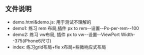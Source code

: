 ## 文件说明
* demo.html&demo.js: 用于测试不理解的
* demo1: 练习 rem 布局,插件 px to rem--设置--Px-per-rem--100
* demo2: 练习 vw布局, 插件 px to vw--设置--ViewPort Width--375(iPhone6尺寸)
* index: 练习grid布局+fle x布局+些微响应式布局